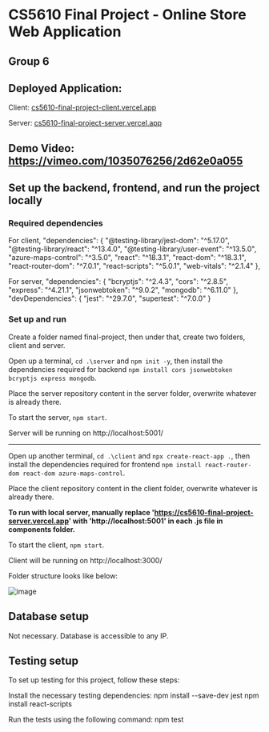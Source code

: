 # CS5610 Final Project - Online Store Web Application
## Group 6

## Deployed Application:

Client: [cs5610-final-project-client.vercel.app](https://cs5610-final-project-client.vercel.app/)

Server: [cs5610-final-project-server.vercel.app](https://cs5610-final-project-server.vercel.app/)

## Demo Video: https://vimeo.com/1035076256/2d62e0a055

## Set up the backend, frontend, and run the project locally

### Required dependencies
For client, 
"dependencies": {
    "@testing-library/jest-dom": "^5.17.0",
    "@testing-library/react": "^13.4.0",
    "@testing-library/user-event": "^13.5.0",
    "azure-maps-control": "^3.5.0",
    "react": "^18.3.1",
    "react-dom": "^18.3.1",
    "react-router-dom": "^7.0.1",
    "react-scripts": "^5.0.1",
    "web-vitals": "^2.1.4"
  },

For server, 
"dependencies": {
    "bcryptjs": "^2.4.3",
    "cors": "^2.8.5",
    "express": "^4.21.1",
    "jsonwebtoken": "^9.0.2",
    "mongodb": "^6.11.0"
  },
  "devDependencies": {
    "jest": "^29.7.0",
    "supertest": "^7.0.0"
  }



### Set up and run

Create a folder named final-project, then under that, create two folders, client and server. 

Open up a terminal, `cd .\server` and `npm init -y`, then install the dependencies required for backend `npm install cors jsonwebtoken bcryptjs express mongodb`.

Place the server repository content in the server folder, overwrite whatever is already there. 

To start the server, `npm start`. 

Server will be running on http://localhost:5001/

------------------------------------------------------------------------------------------------
Open up another terminal, `cd .\client` and `npx create-react-app .`, then install the dependencies required for frontend `npm install react-router-dom react-dom azure-maps-control`.

Place the client repository content in the client folder, overwrite whatever is already there. 

<strong>To run with local server, manually replace 'https://cs5610-final-project-server.vercel.app' with 'http://localhost:5001' in each .js file in components folder. </strong>

To start the client, `npm start`.

Client will be running on http://localhost:3000/

Folder structure looks like below: 

![image](https://github.com/user-attachments/assets/a3d66985-b2b2-49d7-9c49-1b13b011df27)

## Database setup

Not necessary. Database is accessible to any IP. 

## Testing setup

To set up testing for this project, follow these steps:

Install the necessary testing dependencies:
npm install --save-dev jest
npm install react-scripts

Run the tests using the following command:
npm test